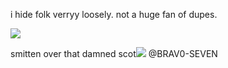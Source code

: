 i hide folk verryy loosely. not a huge fan of dupes.

![](https://files.catbox.moe/zh0ckj.png)

smitten over that damned scot![](https://gifcity.carrd.co/assets/images/gallery88/2b9afe77.gif?v=b2f08ae6) @BRAV0-SEVEN
